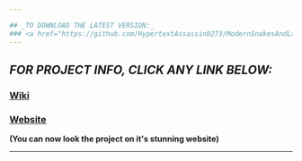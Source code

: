 ```yaml
---

## _TO DOWNLOAD THE LATEST VERSION:_
### <a href="https://github.com/HypertextAssassin0273/ModernSnakesAndLadders-PF_PROJECT/archive/v1.0.zip">Click Here</a>
---
```

## _FOR PROJECT INFO, CLICK ANY LINK BELOW:_
### <a href="https://github.com/HypertextAssassin0273/ModernSnakesAndLadders-PF_PROJECT/wiki">Wiki</a>
### <a href="https://hypertextassassin0273.github.io/ModernSnakesAndLadders-PF_PROJECT_FILES_AND_WEBSITE/">Website</a>
**(You can now look the project on it's stunning website)**

---
